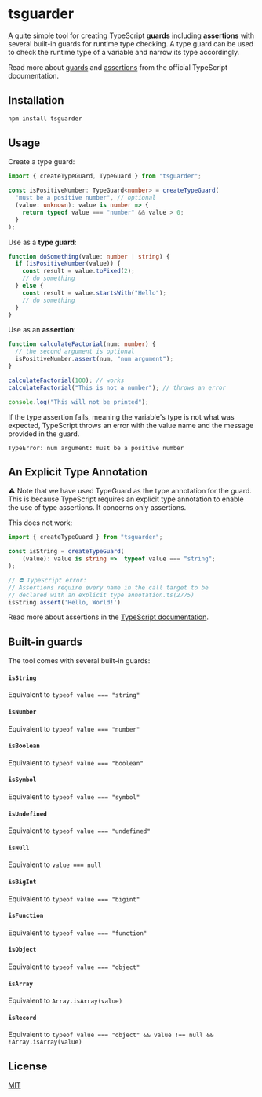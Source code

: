 # tsguarder

A quite simple tool for creating TypeScript **guards** including **assertions** with several built-in guards for runtime type checking. A type guard can be used to check the runtime type of a variable and narrow its type accordingly.

Read more about [guards](https://www.typescriptlang.org/docs/handbook/2/narrowing.html#using-type-predicates) and [assertions](https://www.typescriptlang.org/docs/handbook/release-notes/typescript-3-7.html#assertion-functions) from the official TypeScript documentation.

## Installation

```bash
npm install tsguarder
```

## Usage

Create a type guard:

```ts
import { createTypeGuard, TypeGuard } from "tsguarder";

const isPositiveNumber: TypeGuard<number> = createTypeGuard(
  "must be a positive number", // optional
  (value: unknown): value is number => {
    return typeof value === "number" && value > 0;
  }
);
```

Use as a **type guard**:

```ts
function doSomething(value: number | string) {
  if (isPositiveNumber(value)) {
    const result = value.toFixed(2);
    // do something
  } else {
    const result = value.startsWith("Hello");
    // do something
  }
}
```

Use as an **assertion**:

```ts
function calculateFactorial(num: number) {
  // the second argument is optional
  isPositiveNumber.assert(num, "num argument");
}

calculateFactorial(100); // works
calculateFactorial("This is not a number"); // throws an error

console.log("This will not be printed");
```

If the type assertion fails, meaning the variable's type is not what was expected, TypeScript throws an error with the value name and the message provided in the guard.

```
TypeError: num argument: must be a positive number
```

## An Explicit Type Annotation

⚠️ Note that we have used TypeGuard<number> as the type annotation for the guard. This is because TypeScript requires an explicit type annotation to enable the use of type assertions. It concerns only assertions.

This does not work:

```ts
import { createTypeGuard } from "tsguarder";

const isString = createTypeGuard(
    (value): value is string =>  typeof value === "string";
);

// ⛔️ TypeScript error:
// Assertions require every name in the call target to be
// declared with an explicit type annotation.ts(2775)
isString.assert('Hello, World!')
```

Read more about assertions in the [TypeScript documentation](https://www.typescriptlang.org/docs/handbook/release-notes/typescript-3-7.html#assertion-functions).

## Built-in guards

The tool comes with several built-in guards:

#### `isString`

Equivalent to `typeof value === "string"`

#### `isNumber`

Equivalent to `typeof value === "number"`

#### `isBoolean`

Equivalent to `typeof value === "boolean"`

#### `isSymbol`

Equivalent to `typeof value === "symbol"`

#### `isUndefined`

Equivalent to `typeof value === "undefined"`

#### `isNull`

Equivalent to `value === null`

#### `isBigInt`

Equivalent to `typeof value === "bigint"`

#### `isFunction`

Equivalent to `typeof value === "function"`

#### `isObject`

Equivalent to `typeof value === "object"`

#### `isArray`

Equivalent to `Array.isArray(value)`

#### `isRecord`

Equivalent to `typeof value === "object" && value !== null && !Array.isArray(value)`

## License

[MIT](https://choosealicense.com/licenses/mit/)
